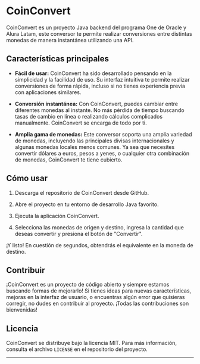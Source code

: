# CoinConvert

CoinConvert es un proyecto Java backend del programa One de Oracle y Alura Latam, este conversor te permite realizar conversiones entre distintas monedas de manera instantánea utilizando una API.

## Características principales

- **Fácil de usar:** CoinConvert ha sido desarrollado pensando en la simplicidad y la facilidad de uso. Su interfaz intuitiva te permite realizar conversiones de forma rápida, incluso si no tienes experiencia previa con aplicaciones similares.

- **Conversión instantánea:** Con CoinConvert, puedes cambiar entre diferentes monedas al instante. No más pérdida de tiempo buscando tasas de cambio en línea o realizando cálculos complicados manualmente. CoinConvert se encarga de todo por ti.

- **Amplia gama de monedas:** Este conversor soporta una amplia variedad de monedas, incluyendo las principales divisas internacionales y algunas monedas locales menos comunes. Ya sea que necesites convertir dólares a euros, pesos a yenes, o cualquier otra combinación de monedas, CoinConvert te tiene cubierto.

## Cómo usar

1. Descarga el repositorio de CoinConvert desde GitHub.

2. Abre el proyecto en tu entorno de desarrollo Java favorito.

3. Ejecuta la aplicación CoinConvert.

4. Selecciona las monedas de origen y destino, ingresa la cantidad que deseas convertir y presiona el botón de "Convertir".

¡Y listo! En cuestión de segundos, obtendrás el equivalente en la moneda de destino.

## Contribuir

¡CoinConvert es un proyecto de código abierto y siempre estamos buscando formas de mejorarlo! Si tienes ideas para nuevas características, mejoras en la interfaz de usuario, o encuentras algún error que quisieras corregir, no dudes en contribuir al proyecto. ¡Todas las contribuciones son bienvenidas!

## Licencia

CoinConvert se distribuye bajo la licencia MIT. Para más información, consulta el archivo `LICENSE` en el repositorio del proyecto.

---

